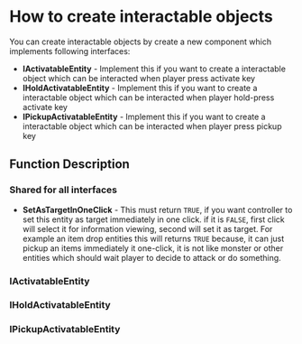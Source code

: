 # How to create interactable objects
You can create interactable objects by create a new component which implements following interfaces:

- **IActivatableEntity** - Implement this if you want to create a interactable object which can be interacted when player press activate key
- **IHoldActivatableEntity** - Implement this if you want to create a interactable object which can be interacted when player hold-press activate key
- **IPickupActivatableEntity** - Implement this if you want to create a interactable object which can be interacted when player press pickup key

## Function Description

### Shared for all interfaces
- **SetAsTargetInOneClick** - This must return `TRUE`, if you want controller to set this entity as target immediately in one click. if it is `FALSE`, first click will select it for information viewing, second will set it as target. For example an item drop entities this will returns `TRUE` because, it can just pickup an items immediately it one-click, it is not like monster or other entities which should wait player to decide to attack or do something.

### IActivatableEntity

### IHoldActivatableEntity

### IPickupActivatableEntity
<!--stackedit_data:
eyJoaXN0b3J5IjpbMTk2OTgxNDY5MV19
-->